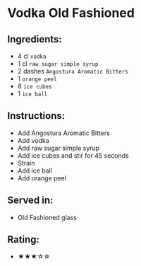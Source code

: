 # Vodka Old Fashioned

## Ingredients:
- 4 cl `vodka`
- 1 cl `raw sugar simple syrup`
- 2 dashes `Angostura Aromatic Bitters`
- 1 `orange peel`
- 8 `ice cubes`
- 1 `ice ball`

## Instructions:
- Add Angostura Aromatic Bitters
- Add vodka
- Add raw sugar simple syrup
- Add ice cubes and stir for 45 seconds <!-- - Add ice cubes and stir for 30 seconds -->
- Strain
- Add ice ball
- Add orange peel

## Served in:
- Old Fashioned glass

## Rating:
- ★★★☆☆
